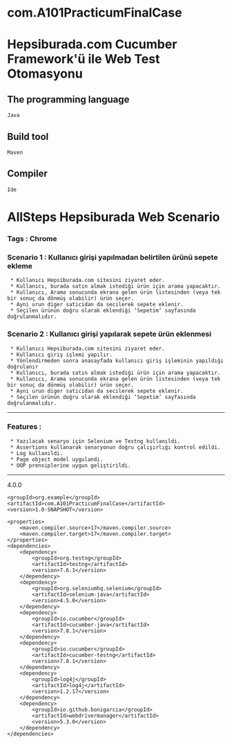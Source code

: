 # com.A101PracticumFinalCase

# Hepsiburada.com Cucumber Framework'ü ile Web Test Otomasyonu 
 


## The programming language
    Java

## Build tool
    Maven

## Compiler
    Ide
 

# AllSteps Hepsiburada Web Scenario

### Tags : Chrome

 ### Scenario 1 : Kullanıcı girişi yapılmadan belirtilen ürünü sepete ekleme

     * Kullanıcı Hepsiburada.com sitesini ziyaret eder.
     * Kullanıcı, burada satın almak istediği ürün için arama yapacaktır.
     * Kullanıcı, Arama sonucunda ekrana gelen ürün listesinden (veya tek bir sonuç da dönmüş olabilir) ürün seçer.
     * Ayni urun diger saticidan da secilerek sepete eklenir.
     * Seçilen ürünün doğru olarak eklendiği ‘Sepetim’ sayfasında doğrulanmalıdır.
   
  
   
 ### Scenario 2 : Kullanıcı girişi yapılarak sepete ürün eklenmesi

     * Kullanıcı Hepsiburada.com sitesini ziyaret eder.
     * Kullanıcı giriş işlemi yapılır.
     * Yönlendirmeden sonra anasayfada kullanıcı giriş işleminin yapıldığı doğrulanır
     * Kullanıcı, burada satın almak istediği ürün için arama yapacaktır.
     * Kullanıcı, Arama sonucunda ekrana gelen ürün listesinden (veya tek bir sonuç da dönmüş olabilir) ürün seçer.
     * Ayni urun diger saticidan da secilerek sepete eklenir.
     * Seçilen ürünün doğru olarak eklendiği ‘Sepetim’ sayfasında doğrulanmalıdır.
    
  ----
  
  ### Features :
  
     * Yazılacak senaryo için Selenium ve Testng kullanıldi.
     * Assertions kullanarak senaryonun doğru çalışırlığı kontrol edildi.
     * Log kullanıldi.
     * Page object model uygulandi.
     * OOP prensiplerine uygun geliştirildi.
     
  ----
  
  
  <?xml version="1.0" encoding="UTF-8"?>
<project xmlns="http://maven.apache.org/POM/4.0.0"
         xmlns:xsi="http://www.w3.org/2001/XMLSchema-instance"
         xsi:schemaLocation="http://maven.apache.org/POM/4.0.0 http://maven.apache.org/xsd/maven-4.0.0.xsd">
    <modelVersion>4.0.0</modelVersion>

    <groupId>org.example</groupId>
    <artifactId>com.A101PracticumFinalCase</artifactId>
    <version>1.0-SNAPSHOT</version>

    <properties>
        <maven.compiler.source>17</maven.compiler.source>
        <maven.compiler.target>17</maven.compiler.target>
    </properties>
    <dependencies>
        <dependency>
            <groupId>org.testng</groupId>
            <artifactId>testng</artifactId>
            <version>7.6.1</version>
        </dependency>
        <dependency>
            <groupId>org.seleniumhq.selenium</groupId>
            <artifactId>selenium-java</artifactId>
            <version>4.5.0</version>
        </dependency>
        <dependency>
            <groupId>io.cucumber</groupId>
            <artifactId>cucumber-java</artifactId>
            <version>7.8.1</version>
        </dependency>
        <dependency>
            <groupId>io.cucumber</groupId>
            <artifactId>cucumber-testng</artifactId>
            <version>7.8.1</version>
        </dependency>
        <dependency>
            <groupId>log4j</groupId>
            <artifactId>log4j</artifactId>
            <version>1.2.17</version>
        </dependency>
        <dependency>
            <groupId>io.github.bonigarcia</groupId>
            <artifactId>webdrivermanager</artifactId>
            <version>5.3.0</version>
        </dependency>
    </dependencies>

</project>

  
  
